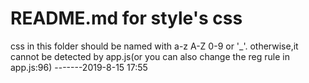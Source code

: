 # README.md for style's css
css in this folder should be named with a-z A-Z 0-9 or '_'.
otherwise,it cannot be detected by app.js(or you can also change the reg rule in app.js:96)
    -------2019-8-15 17:55